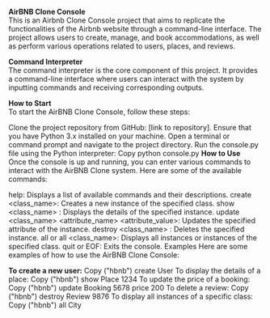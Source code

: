 **AirBNB Clone Console** <br>
This is an Airbnb Clone Console project that aims to replicate the functionalities of the Airbnb website through a command-line interface. The project allows users to create, manage, and book accommodations, as well as perform various operations related to users, places, and reviews.

**Command Interpreter**<br>
The command interpreter is the core component of this project. It provides a command-line interface where users can interact with the system by inputting commands and receiving corresponding outputs.

**How to Start**<br>
To start the AirBNB Clone Console, follow these steps:

Clone the project repository from GitHub: [link to repository].
Ensure that you have Python 3.x installed on your machine.
Open a terminal or command prompt and navigate to the project directory.
Run the console.py file using the Python interpreter:
Copy
python console.py
**How to Use**<br>
Once the console is up and running, you can enter various commands to interact with the AirBNB Clone system. Here are some of the available commands:

help: Displays a list of available commands and their descriptions.
create <class_name>: Creates a new instance of the specified class.
show <class_name> <id>: Displays the details of the specified instance.
update <class_name> <id> <attribute_name> <attribute_value>: Updates the specified attribute of the instance.
destroy <class_name> <id>: Deletes the specified instance.
all or all <class_name>: Displays all instances or instances of the specified class.
quit or EOF: Exits the console.
Examples
Here are some examples of how to use the AirBNB Clone Console:

**To create a new user:**
Copy
("hbnb") create User
To display the details of a place:
Copy
("hbnb") show Place 1234
To update the price of a booking:
Copy
("hbnb") update Booking 5678 price 200
To delete a review:
Copy
("hbnb") destroy Review 9876
To display all instances of a specific class:
Copy
("hbnb") all City
